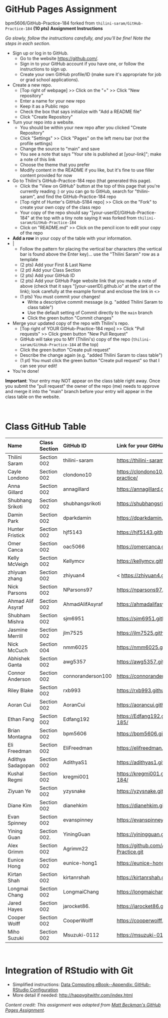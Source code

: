 
# GitHub Pages Assignment
bpm5606/GitHub-Practice-184 forked from `thilini-saram/GitHub-Practice-184`
**(10 pts) Assignment Instructions**

*Go slowly, follow the instructions carefully, and you'll be fine! Note the steps in each section.*
- Sign up or log in to GitHub.
     - Go to the website https://github.com/.
     - Sign in to your GitHub account if you have one, or follow the instructions to sign up.
     - Create your own GitHub profile/ID (make sure it's appropriate for job or grad school applications).
- Create a new repo.
    - [Top right of webpage] >> Click on the "+" >> Click "New repository" 
    - Enter a name for your new repo
    - Keep it as a Public repo
    - Check the box that says initialize with "Add a README file"
    - Click "Create Repository"
- Turn your repo into a website.
    - You should be within your new repo after you clicked "Create Repository"
    - Click "Settings" >> Click "Pages" on the left menu bar (not the profile settings)
    - Change the source to "main" and save  
    - You see a note that says "Your site is published at [your-link]"; make a note of this link
    - Choose the theme that you prefer
    - Modify content in the README if you like, but it's fine to use filler content provided for now  
- Go to Thilini's GitHub-Practice-184 repo (that generated this page).
    - Click the "View on GitHub" button at the top of this page that you're currently reading :) or you can go to GitHub, search for "thilini-saram", and find the GitHub-Practice-184 repo
    - [Top right of Hunter's GitHub-S184 repo] >> Click on the "Fork" to create your own copy of the class repo
    - Your copy of the repo should say "[your-userID]/GitHub-Practice-184" at the top with a tiny note saying it was forked from `thilini-saram/GitHub-Practice-184`
    - Click on "README.md" >> Click on the pencil icon to edit your copy of the repo
- **Add a row** in your copy of the table with your information. 
- |
    - Follow the pattern for placing the vertical bar characters (the vertical bar is found above the Enter key)... use the "Thilini Saram" row as a template
    - (2 pts) Add your First & Last Name  
    - (2 pt)  Add your Class Section
    - (2 pts) Add your GitHub ID  
    - (2 pts) Add your GitHub Page website link that you made a note of above (check that it says "[your-userID].github.io" at the start of the link); look carefully at the example format and enclose the link in <> 
    - (1 pts) You must commit your changes!
        - Write a descriptive commit message (e.g. "added Thilini Saram to class table")
        - Use the default setting of Commit directly to the `main` branch
        - Click the green button "Commit changes" 
- Merge your updated copy of the repo with Thilini's repo.
    - [Top right of YOUR GitHub-Practice-184 repo] >> Click "Pull requests" >> Click green button "New Pull Request"
    - GitHub will take you to MY (Thilini's) copy of the repo (`thilini-saram/GitHub-Practice-184` at the top)
    - Click the green button "Create pull request"
    - Describe the change again (e.g. "added Thilini Saram to class table")
    - (1 pt) You must click the green button "Create pull request" so that I can see your edit!
- You're done!  
 
**Important**: Your entry may NOT appear on the class table right away.  Once you submit the "pull request" the owner of the repo (me) needs to approve and merge it into the "main" branch before your entry will appear in the class table on the website. 

<br>


# Class GitHub Table  

| Name                    | Class Section     | GitHub ID            | Link for your GitHub Page                                  |  
|:------------------------|:------------------|:---------------------|:-----------------------------------------------------------|  
| Thilini Saram           | Section 002       | thilini-saram        | <https://thilini-saram.github.io/GitHub-Pages-184/>        |  
| Cayle Londono           | Section 002       | clondono10           | <https://clondono10.github.io/Cayle-Londono-git-practice/> |    
| Anna Gillard            | Section 002       | annagillard          | <https://annagillard.github.io/Practice-repo/>             |  
| Shubhang Srikoti        | Section 002       | shubhangsrikoti      | <https://shubhangsrikoti.github.io/newRepo/>               |  
| Damin Park              | Section 002       | dparkdamin           | <https://dparkdamin.github.io/first_repo/>                 |  
| Hunter Fristick         | Section 002       | hjf5143              | https://hjf5143.github.io/STAT184/                         |  
| Omer Canca              | Section 002       | oac5066              | <https://omercanca.github.io/Stat184/>                     |  
| Kelly McVeigh           | Section 002       | Kellymcv             |https://kellymcv.github.io/GitHubPractice/                  |  
| zhiyuan zhang           | Section 002       | zhiyuan4             | < https://zhiyuan4.github.io/zzy/>                         |  
| Nick Parsons            | Section 002       | NParsons97           |  https://nparsons97.github.io/Stat184/                     |  
| Ahmad Alif Asyraf       | Section 002       | AhmadAlifAsyraf      | <https://ahmadalifasyraf.github.io/Practice-Repo/>         |
| Shubham Mishra          | Section 002       | sjm6951              | <https://sjm6951.github.io/thisisthefirstone/>             |  
| Jasmine Merrill         | Section 002       | jlm7525              | <https://jlm7525.github.io/Practice-repo/>                 | 
| Nick McCuch             | Section 004       | nmm6025              | <https://nmm6025.github.io/Stat-184/>                      |                    
| Abhishek Ganta          | Section 002       | awg5357              | <https://awg5357.github.io/STAT-184/>                      |  
| Connor Anderson         | Section 002       | connoranderson100    | <https://connoranderson100.github.io/ConnorRepo/>          |  
| Riley Blake             | Section 002       | rxb993               | <https://rxb993.github.io/githubpractice/>                 | 
| Aoran Cui               | Section 002       | AoranCui             | <https://aorancui.github.io/AORANCUI/>                     |  
| Ethan Fang              | Section 002       | Edfang192            | <https://Edfang192.github.io/GitHub-Practice-185/>         | 
| Brian Montagna          | Section 002       | bpm5606              | <https://bpm5606.github.io/Stat184_Practice/>              |   
| Eli Freedman            | Section 002       | EliFreedman          |  <https://elifreedman.github.io/STAT-184/>                 |  
| Adithya Sadagopan       | Section 002       | AdithyaS1            | <https://adithyas1.github.io/STAT184/>                     |    
| Kushal Regmi            | Section 002       | kregmi001            | <https://kregmi001.github.io/GitHub-Practices-184/>        |  
| Ziyuan Ye               | Section 002       | yzysnake             | <https://yzysnake.github.io/Stat-184/>                     |  
| Diane Kim               | Section 002       | dianehkim            | https://dianehkim.github.io/STAT-184/                      |   
| Evan Spinney            | Section 002       | evanspinney          | <https://evanspinney.github.io/New/>                       |  
| Yining Guan             | Section 002.      | YiningGuan           | <https://yiningguan.github.io/repo/>                       |  
| Alex Grimm              | Section 002       | Agrimm22             | <https://github.com/Agrimm22/Stat-184-Practice.git>        |  
| Eunice Hong             | Section 002       | eunice-hong1         | <https://eunice-hong1.github.io/Eunice-Hong/>              |  
| Kirtan Shah             | Section 002       | kirtanrshah          | https://kirtanrshah.github.io/Stat-184/                    |  
| Longmai Chang           | Section 002       | LongmaiChang         | <https://longmaichang.github.io/GitHub-Practice/>          |  
| Jared Hayes             | Section 002       | jarocket86.          | <https://jarocket86.github.io/Stat_184/>                   |  
| Cooper Wolff            | Section 002       | CooperWolff          | https://cooperwolff.github.io/Practice/                    |    
| Miho Suzuki             | Section 002       |  Msuzuki-0112        |https://msuzuki-0112.github.io/stat184-002/
<br>


# Integration of RStudio with Git

- Simplified instructions: [Data Computing eBook--Appendix: GitHub-RStudio Configuration](https://dtkaplan.github.io/DataComputingEbook/appendix-github-rstudio-configuration.html#appendix-github-rstudio-configuration)  
- More detail if needed: <http://happygitwithr.com/index.html>

*Content credit: This assignment was adapted from [Matt Beckman's GitHub Pages Assignment](https://mdbeckman.github.io/GitHub-Practice-184/).* 
